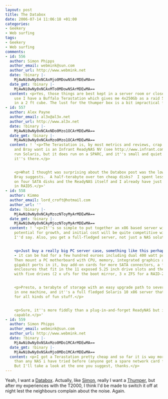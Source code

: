 ```yaml
---
layout: post
title: The Databox
date: 2006-07-14 11:06:18 +01:00
categories:
- Geekery
- Web surfing
tags:
- Geekery
- Web surfing
comments:
- id: 556
  author: Simon Phipps
  author_email: webmink@sun.com
  author_url: http://www.webmink.net
  date: !binary |-
    MjAwNi0wNy0xNCAxMjo0MDowNSArMDEwMA==
  date_gmt: !binary |-
    MjAwNi0wNy0xNCAxMTo0MDowNSArMDEwMA==
  content: <p>Yes, those things are best kept in a server room or closet. For home
    use I have a Buffalo Terastation which gives me 4x250Gb as a raid 5 array all
    in a 2 ft cube. The lust for the thumper box is a bit impractical for home :-)</p>
- id: 557
  author: Alex Payne
  author_email: al3x@al3x.net
  author_url: http://www.al3x.net
  date: !binary |-
    MjAwNi0wNy0xNCAxNDo0Mzo1OCArMDEwMA==
  date_gmt: !binary |-
    MjAwNi0wNy0xNCAxMzo0Mzo1OCArMDEwMA==
  content: ! '<p>The Terastation is, by most metrics and reviews, crap.  What you
    and Bray want is an Infrant ReadyNAS NV (see http://www.infrant.com).  It doesn''t
    run Solaris, but it does run on a SPARC, and it''s small and quiet enough to forget
    it''s there.</p>


    <p>What I thought was surprising about the Databox post was the low storage volume
    Bray suggests.  A half-terabyte over ten cheap disks?  I spent less than a grand
    on four SATA disks and the ReadyNAS itself and I already have just under a terabyte
    in RAID5.</p>'
- id: 558
  author: Kimmo
  author_email: lord_croft@hotmail.com
  author_url: ''
  date: !binary |-
    MjAwNi0wNy0xNCAyMzozNToyMyArMDEwMA==
  date_gmt: !binary |-
    MjAwNi0wNy0xNCAyMjozNToyMyArMDEwMA==
  content: ! '<p>It''s so simple to put together an x86 based server with massive
    potential for growth, and initial cost will be quite competitive with a ReadyNAS,
    I''d say. Also, you get a full-fledged server, not just a NAS solution.</p>


    <p>Just buy a really big PC server case, something like this perhaps: http://www.tricod.de/index.php?id=74#
    - it can be had for a few hundred euroes including dual 400 watt power supplies.
    Then mount a PC motherboard with CPU, memory, integrated graphics and integrated
    gigabit ports in it, buy add-on cards for more SATA connectors, a few hot-swap
    enclosures that fit in the 11 exposed 5.25 inch drive slots and then start out
    with five drives (2 x ufs for the boot mirror, 3 x ZFS for a RAID-Z.</p>


    <p>Presto, a terabyte of storage with an easy upgrade path to several times that
    in one machine, and it''s a full fledged Solaris 10 x86 server that you can use
    for all kinds of fun stuff.</p>


    <p>Sure, it''s more fiddly than a plug-in-and-forget ReadyNAS but it''s also more
    capable.</p>'
- id: 559
  author: Simon Phipps
  author_email: webmink@sun.com
  author_url: http://www.webmink.net
  date: !binary |-
    MjAwNi0wNy0xNSAxMzo0MDo1MCArMDEwMA==
  date_gmt: !binary |-
    MjAwNi0wNy0xNSAxMjo0MDo1MCArMDEwMA==
  content: <p>I got a Terastation pretty cheap and so far it is way more reliable
    than any NAS i have tried before (anyone got a spare network card for a SnapServer?).
    But I'll take a look at the one you suggest, thanks.</p>
---
```

Yeah, I want a [Databox](http://www.tbray.org/ongoing/When/200x/2006/07/12/Home-Storage).  Actually, like [Simon](http://blogs.sun.com/roller/page/webmink?entry=love_at_tera_byte), really I want a [Thumper](http://www.sun.com/servers/x64/x4500/), but after my experiences with the T2000, I think I'd be made to switch it off at night lest the neighbours complain about the noise.  Again.
